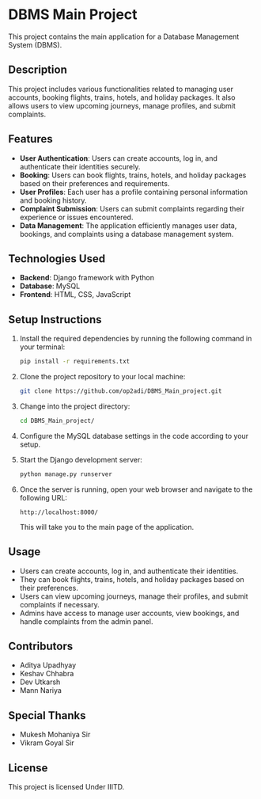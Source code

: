 # DBMS Main Project

This project contains the main application for a Database Management System (DBMS).

## Description

This project includes various functionalities related to managing user accounts, booking flights, trains, hotels, and holiday packages. It also allows users to view upcoming journeys, manage profiles, and submit complaints.

## Features

- **User Authentication**: Users can create accounts, log in, and authenticate their identities securely.
- **Booking**: Users can book flights, trains, hotels, and holiday packages based on their preferences and requirements.
- **User Profiles**: Each user has a profile containing personal information and booking history.
- **Complaint Submission**: Users can submit complaints regarding their experience or issues encountered.
- **Data Management**: The application efficiently manages user data, bookings, and complaints using a database management system.

## Technologies Used

- **Backend**: Django framework with Python
- **Database**: MySQL
- **Frontend**: HTML, CSS, JavaScript

## Setup Instructions

1. Install the required dependencies by running the following command in your terminal:

    ```bash
    pip install -r requirements.txt
    ```

2. Clone the project repository to your local machine:

    ```bash
    git clone https://github.com/op2adi/DBMS_Main_project.git
    ```

3. Change into the project directory:

    ```bash
    cd DBMS_Main_project/
    ```

4. Configure the MySQL database settings in the code according to your setup.

5. Start the Django development server:

    ```bash
    python manage.py runserver
    ```

6. Once the server is running, open your web browser and navigate to the following URL:

    ```
    http://localhost:8000/
    ```

    This will take you to the main page of the application.

## Usage

- Users can create accounts, log in, and authenticate their identities.
- They can book flights, trains, hotels, and holiday packages based on their preferences.
- Users can view upcoming journeys, manage their profiles, and submit complaints if necessary.
- Admins have access to manage user accounts, view bookings, and handle complaints from the admin panel.

## Contributors

- Aditya Upadhyay
- Keshav Chhabra
- Dev Utkarsh
- Mann Nariya

## Special Thanks
- Mukesh Mohaniya Sir
- Vikram Goyal Sir

## License

This project is licensed Under IIITD.
